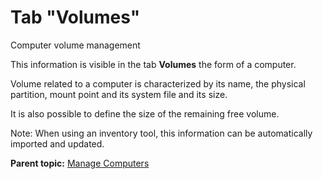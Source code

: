 Tab "Volumes"
=============

Computer volume management

This information is visible in the tab **Volumes** the form of a
computer.

Volume related to a computer is characterized by its name, the physical
partition, mount point and its system file and its size.

It is also possible to define the size of the remaining free volume.

Note: When using an inventory tool, this information can be
automatically imported and updated.

**Parent topic:** [Manage
Computers](../glpi/inventory_computer.html "Computers are managed from the menu Assets > Computers")
